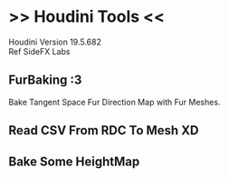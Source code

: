 # >> Houdini Tools <<
Houdini Version 19.5.682  
Ref SideFX Labs  

## FurBaking :3
Bake Tangent Space Fur Direction Map with Fur Meshes.

## Read CSV From RDC To Mesh XD

## Bake Some HeightMap
